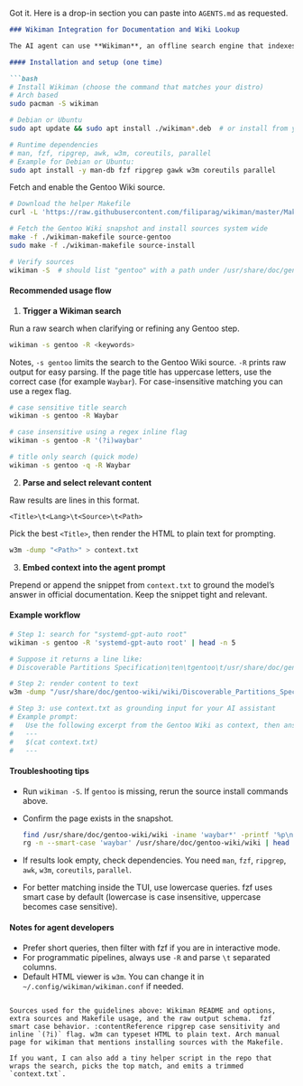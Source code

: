 Got it. Here is a drop-in section you can paste into `AGENTS.md` as requested.

````md
### Wikiman Integration for Documentation and Wiki Lookup

The AI agent can use **Wikiman**, an offline search engine that indexes Gentoo Wiki snapshots, to retrieve context and follow up details related to Gentoo installation, configuration, or troubleshooting.

#### Installation and setup (one time)

```bash
# Install Wikiman (choose the command that matches your distro)
# Arch based
sudo pacman -S wikiman

# Debian or Ubuntu
sudo apt update && sudo apt install ./wikiman*.deb  # or install from your package manager

# Runtime dependencies
# man, fzf, ripgrep, awk, w3m, coreutils, parallel
# Example for Debian or Ubuntu:
sudo apt install -y man-db fzf ripgrep gawk w3m coreutils parallel
````

Fetch and enable the Gentoo Wiki source.

```bash
# Download the helper Makefile
curl -L 'https://raw.githubusercontent.com/filiparag/wikiman/master/Makefile' -o wikiman-makefile

# Fetch the Gentoo Wiki snapshot and install sources system wide
make -f ./wikiman-makefile source-gentoo
sudo make -f ./wikiman-makefile source-install

# Verify sources
wikiman -S  # should list "gentoo" with a path under /usr/share/doc/gentoo-wiki
```

#### Recommended usage flow

1. **Trigger a Wikiman search**

Run a raw search when clarifying or refining any Gentoo step.

```bash
wikiman -s gentoo -R <keywords>
```

Notes, `-s gentoo` limits the search to the Gentoo Wiki source. `-R` prints raw output for easy parsing. If the page title has uppercase letters, use the correct case (for example `Waybar`). For case-insensitive matching you can use a regex flag.

```bash
# case sensitive title search
wikiman -s gentoo -R Waybar

# case insensitive using a regex inline flag
wikiman -s gentoo -R '(?i)waybar'

# title only search (quick mode)
wikiman -s gentoo -q -R Waybar
```

2. **Parse and select relevant content**

Raw results are lines in this format.

```
<Title>\t<Lang>\t<Source>\t<Path>
```

Pick the best `<Title>`, then render the HTML to plain text for prompting.

```bash
w3m -dump "<Path>" > context.txt
```

3. **Embed context into the agent prompt**

Prepend or append the snippet from `context.txt` to ground the model’s answer in official documentation. Keep the snippet tight and relevant.

#### Example workflow

```bash
# Step 1: search for "systemd-gpt-auto root"
wikiman -s gentoo -R 'systemd-gpt-auto root' | head -n 5

# Suppose it returns a line like:
# Discoverable Partitions Specification\ten\tgentoo\t/usr/share/doc/gentoo-wiki/wiki/Discoverable_Partitions_Specification/en.html

# Step 2: render content to text
w3m -dump "/usr/share/doc/gentoo-wiki/wiki/Discoverable_Partitions_Specification/en.html" > context.txt

# Step 3: use context.txt as grounding input for your AI assistant
# Example prompt:
#   Use the following excerpt from the Gentoo Wiki as context, then answer my question about configuring systemd-gpt-auto for the root partition.
#   ---
#   $(cat context.txt)
#   ---
```

#### Troubleshooting tips

* Run `wikiman -S`. If `gentoo` is missing, rerun the source install commands above.
* Confirm the page exists in the snapshot.

  ```bash
  find /usr/share/doc/gentoo-wiki/wiki -iname 'waybar*' -printf '%p\n'
  rg -n --smart-case 'waybar' /usr/share/doc/gentoo-wiki/wiki | head
  ```
* If results look empty, check dependencies. You need `man`, `fzf`, `ripgrep`, `awk`, `w3m`, `coreutils`, `parallel`.
* For better matching inside the TUI, use lowercase queries. fzf uses smart case by default (lowercase is case insensitive, uppercase becomes case sensitive).

#### Notes for agent developers

* Prefer short queries, then filter with fzf if you are in interactive mode.
* For programmatic pipelines, always use `-R` and parse `\t` separated columns.
* Default HTML viewer is `w3m`. You can change it in `~/.config/wikiman/wikiman.conf` if needed.

```

Sources used for the guidelines above: Wikiman README and options, extra sources and Makefile usage, and the raw output schema.  fzf smart case behavior. :contentReference ripgrep case sensitivity and inline `(?i)` flag. w3m can typeset HTML to plain text. Arch manual page for wikiman that mentions installing sources with the Makefile.

If you want, I can also add a tiny helper script in the repo that wraps the search, picks the top match, and emits a trimmed `context.txt`.

```
